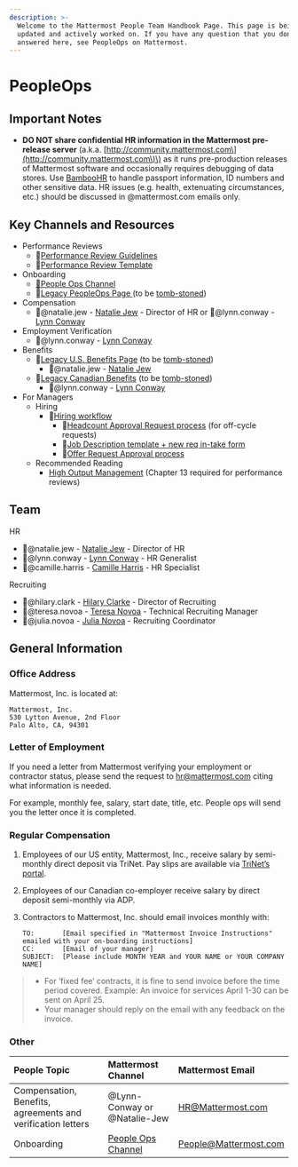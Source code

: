 ```yaml
---
description: >-
  Welcome to the Mattermost People Team Handbook Page. This page is being
  updated and actively worked on. If you have any question that you don't see
  answered here, see PeopleOps on Mattermost.
---
```


# PeopleOps

## Important Notes

* **DO NOT share confidential HR information in the Mattermost pre-release server** \(a.k.a. [http://community.mattermost.com\](http://community.mattermost.com\)\) as it runs pre-production releases of Mattermost software and occasionally requires debugging of data stores. Use [BambooHR](https://mattermost.bamboohr.com/) to handle passport information, ID numbers and other sensitive data. HR issues \(e.g. health, extenuating circumstances, etc.\) should be discussed in @mattermost.com emails only. 

## Key Channels and Resources

* Performance Reviews
  * 📁[Performance Review Guidelines](https://handbook.mattermost.com/operations/people/performance-reviews-50)
  * 📁[Performance Review Template](https://docs.google.com/document/d/1tTPTp8JC3pUp0kPo2AAUg6XETbURB_bU8f3EOpvKRr0/edit#heading=h.hu5vu6dn98iw) 
* Onboarding
  * [💬](https://emojipedia.org/speech-balloon/)[People Ops Channel](https://community.mattermost.com/private-core/channels/people-ops)
  * 📁[Legacy PeopleOps Page ](https://docs.mattermost.com/process/people-ops.html)\(to be [tomb-stoned](../../company/about-mattermost/list-of-terms.md#tomb-stoned)\)  
* Compensation
  * 🧑@natalie.jew - [Natalie Jew](https://mattermost.bamboohr.com/employees/employee.php?id=174&page=2077) - Director of HR  or 🧑@lynn.conway - [Lynn Conway](https://mattermost.bamboohr.com/employees/employee.php?id=207&page=2077) 
* Employment Verification
  * 🧑@lynn.conway - [Lynn Conway](https://mattermost.bamboohr.com/employees/employee.php?id=207&page=2077) 
* Benefits 
  * 📁[Legacy U.S. Benefits Page](https://docs.mattermost.com/process/benefits-us.html) \(to be [tomb-stoned](../../company/about-mattermost/list-of-terms.md#tomb-stoned)\) 
    * 🧑@natalie.jew - [Natalie Jew](https://mattermost.bamboohr.com/employees/employee.php?id=174&page=2077) 
  * 📁[Legacy Canadian Benefits](https://docs.mattermost.com/process/benefits-canada.html) \(to be [tomb-stoned](../../company/about-mattermost/list-of-terms.md#tomb-stoned)\) 
    * 🧑@lynn.conway - [Lynn Conway](https://mattermost.bamboohr.com/employees/employee.php?id=207&page=2077) 
* For Managers
  * Hiring
    * 📁[Hiring workflow ](https://docs.google.com/document/d/1EBIoL0kHqj2S3DtwAz9FvDgYDljZ5KoQpAnYePO84s8/edit)
      * 📁[Headcount Approval Request process](https://docs.google.com/document/d/1vohRHTceNWGXV9IaPcb7o2u0fZ7R3fM1I9bnFSCzkLM/edit) \(for off-cycle requests\)
      * 📁[Job Description template + new req in-take form](https://docs.google.com/document/d/1rpTI2NKu4H_781vpx_eD9Fku7go4gGDs1P7bJAMQvAU/edit)
      * 📁[Offer Request Approval process](https://docs.google.com/document/d/13qedU9kGdn9_d1WHK2oSAKxRvO6ajIGKXI2DEQ--b7M/edit) 
  * Recommended Reading 
    * [High Output Management](https://www.amazon.ca/High-Output-Management-Andrew-Grove/dp/0679762884/ref=sr_1_1?gclid=Cj0KCQiAgKzwBRCjARIsABBbFuhEwL6hICB9wZgtYrZB20TBTbJu7StCEKQlNqfmnQV-EhDY2E6RKS0aApHwEALw_wcB&hvadid=229973645505&hvdev=c&hvlocphy=9000907&hvnetw=g&hvpos=1t1&hvqmt=e&hvrand=3473960203373967416&hvtargid=aud-749227636460%3Akwd-297473118671&hydadcr=22457_10105506&keywords=high+output+management&qid=1577810900&sr=8-1) \(Chapter 13 required for performance reviews\) 

## Team

HR

* 🧑@natalie.jew - [Natalie Jew](https://mattermost.bamboohr.com/employees/employee.php?id=174&page=2077) - Director of HR  
* 🧑@lynn.conway - [Lynn Conway](https://mattermost.bamboohr.com/employees/employee.php?id=207&page=2077) - HR Generalist 
* 🧑@camille.harris - [Camille Harris](https://mattermost.bamboohr.com/employees/employee.php?id=48&page=2077) - HR Specialist

Recruiting

* 🧑@hilary.clark - [Hilary Clarke](https://mattermost.bamboohr.com/employees/employee.php?id=215&page=2077) - Director of Recruiting 
* 🧑@teresa.novoa - [Teresa Novoa](https://mattermost.bamboohr.com/employees/employee.php?id=113&page=2077) - Technical Recruiting Manager
* 🧑@julia.novoa - [Julia Novoa](https://mattermost.bamboohr.com/employees/employee.php?id=218&page=2077) - Recruiting Coordinator

## General Information

### Office Address

Mattermost, Inc. is located at:

```text
Mattermost, Inc.
530 Lytton Avenue, 2nd Floor
Palo Alto, CA, 94301
```

### Letter of Employment

If you need a letter from Mattermost verifying your employment or contractor status, please send the request to [hr@mattermost.com](mailto:hr%40mattermost.com) citing what information is needed.

For example, monthly fee, salary, start date, title, etc. People ops will send you the letter once it is completed.

### Regular Compensation

1. Employees of our US entity, Mattermost, Inc., receive salary by semi-monthly direct deposit via TriNet. Pay slips are available via [TriNet’s portal](https://www.hrpassport.com/).
2. Employees of our Canadian co-employer receive salary by direct deposit semi-monthly via ADP.
3. Contractors to Mattermost, Inc. should email invoices monthly with:

   ```text
   TO:       [Email specified in "Mattermost Invoice Instructions" emailed with your on-boarding instructions]
   CC:       [Email of your manager]
   SUBJECT:  [Please include MONTH YEAR and YOUR NAME or YOUR COMPANY NAME]
   ```

> * For ‘fixed fee’ contracts, it is fine to send invoice before the time period covered. Example: An invoice for services April 1-30 can be sent on April 25.
> * Your manager should reply on the email with any feedback on the invoice.

### Other

| People Topic | Mattermost Channel | Mattermost Email |
| :--- | :--- | :--- |
| Compensation, Benefits, agreements and verification letters | @Lynn-Conway or @Natalie-Jew | HR@Mattermost.com |
| Onboarding | [People Ops Channel ](https://community.mattermost.com/private-core/channels/people-ops) | People@Mattermost.com |

